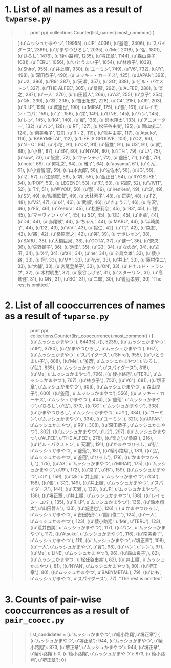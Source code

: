 # 1. List of all names as a result of `twparse.py`
> > print pp(  collections.Counter(list_names).most_common()  ) 

>[   (u'ムッシュかまやつ', 119955),
    (u'JP', 4036),
    (u'釜萢', 2406),
    (u'スパイダース', 2369),
    (u'かまやつひろし', 2035),
    (u'Me', 2018),
    (u'弘', 1801),
    (u'ひろし', 1476),
    (u'綾小路翔', 1235),
    (u'堺正章', 1144),
    (u'森山良子', 1081),
    (u'TERU', 1056),
    (u'いとうまい子', 1054),
    (u'林京子', 1039),
    (u'Shiro', 955),
    (u'井上順', 930),
    (u'ユーミン', 749),
    (u'V6', 732),
    (u'JY', 498),
    (u'深田恭子', 490),
    (u'ミッキー・カーチス', 425),
    (u'JAPAN', 398),
    (u'U2', 396),
    (u'R9', 387),
    (u'天瀬', 357),
    (u'GO', 338),
    (u'ビル・パクストン', 327),
    (u'THE ALFEE', 305),
    (u'桑原', 292),
    (u'ALFEE', 288),
    (u'楽之', 287),
    (u'一人', 270),
    (u'山田哲人', 266),
    (u'A3', 255),
    (u'京子', 254),
    (u'Q5', 239),
    (u'林', 236),
    (u'吉田拓郎', 228),
    (u'C4', 215),
    (u'J9', 203),
    (u'R.I.P', 198),
    (u'城達也', 190),
    (u'MIRAI', 175),
    (u'張', 161),
    (u'レイモン・コパ', 159),
    (u'了', 156),
    (u'栄', 149),
    (u'LINE', 145),
    (u'ハン', 145),
    (u'レン', 145),
    (u'K4', 140),
    (u'實', 138),
    (u'鈴木翔太', 133),
    (u'アニメーター', 132),
    (u'バン', 128),
    (u'RT', 127),
    (u'松任谷由実', 125),
    (u'園山俊二', 124),
    (u'南美希子', 120),
    (u'R・2', 119),
    (u'荒井由美', 117),
    (u'Atsuko', 116),
    (u'BABYMETAL', 112),
    (u'LIFE IS GROOVE', 103),
    (u'O2', 96),
    (u'N・O', 94),
    (u'小花', 91),
    (u'CK', 91),
    (u'恒雄', 91),
    (u'U3', 91),
    (u'就', 88),
    (u'小倉', 87),
    (u'EN', 80),
    (u'NYAN', 80),
    (u'にも', 79),
    (u'L7', 75),
    (u'sow', 73),
    (u'飯倉', 72),
    (u'キャンティ', 72),
    (u'釜田', 71),
    (u'也', 70),
    (u'note', 69),
    (u'何礼之', 64),
    (u'雅子', 64),
    (u'aoyama', 61),
    (u'くん', 61),
    (u'小倉智昭', 59),
    (u'山本太郎', 58),
    (u'佐佐木', 58),
    (u'JG', 58),
    (u'IZ', 57),
    (u'江頭豊', 56),
    (u'堺', 55),
    (u'金正日', 54),
    (u'RYOSUKE', 54),
    (u'POP', 53),
    (u'LEGEND', 53),
    (u'忠', 53),
    (u'拓郎', 52),
    (u'VIVIT', 52),
    (u'T4', 51),
    (u'@YOU', 50),
    (u'那', 49),
    (u'KenKen', 49),
    (u't3', 49),
    (u'S3', 49),
    (u'映画監督', 49),
    (u'大林素子', 48),
    (u'正男', 48),
    (u'F2', 48),
    (u'V2', 47),
    (u's4', 46),
    (u'武部', 46),
    (u'きょうこ', 46),
    (u'寺沢', 46),
    (u'F5', 46),
    (u'Zeebra', 45),
    (u'松野莉奈', 45),
    (u'R3', 45),
    (u'様', 45),
    (u'マーヴィン・ゲイ', 45),
    (u'SO', 45),
    (u'OD', 45),
    (u'正章', 44),
    (u'D4', 44),
    (u'赤尾敏', 44),
    (u'ちゃん', 44),
    (u'MARU', 44),
    (u'半崎美子', 44),
    (u'D2', 43),
    (u'ViVi', 43),
    (u'裕仁', 42),
    (u'T2', 42),
    (u'森友', 42),
    (u'將', 42),
    (u'桑原楽之', 42),
    (u'笑', 39),
    (u'ナポレオン', 38),
    (u'SARU', 38),
    (u'大橋巨泉', 38),
    (u'GOTA', 37),
    (u'健一', 36),
    (u'奈央', 36),
    (u'矢野顕子', 36),
    (u'池田', 35),
    (u'G3', 34),
    (u'なのか', 34),
    (u'岩田', 34),
    (u'X4', 34),
    (u'zK', 34),
    (u'he', 34),
    (u'辛島文雄', 33),
    (u'綾小路', 33),
    (u'翔', 33),
    (u'MY', 33),
    (u'Piyo', 33),
    (u'井上', 33),
    (u'藤村俊二', 33),
    (u'大輔', 33),
    (u'宮尾登美子', 33),
    (u'ON', 33),
    (u'ドナルド・トランプ', 32),
    (u'木村明生', 32),
    (u'泉谷しげる', 31),
    (u'スターリン', 31),
    (u'高倉健', 31),
    (u'QN', 31),
    (u'BG', 31),
    (u'二郎', 30),
    (u'饗庭孝男', 30)  "The rest is omitted."
    

# 2. List of all cooccurrences of names as a result of `twparse.py`
> > print pp(  collections.Counter(list_cooccurrence).most_common()  ) 
> [   ((u'ムッシュかまやつ',), 84435),
    ((), 5235),
    ((u'ムッシュかまやつ', u'JP'), 3780),
    ((u'かまやつひろし', u'ムッシュかまやつ'), 967),
    ((u'ムッシュかまやつ', u'スパイダース', u'Shiro'), 955),
    ((u'いとうまい子',), 888),
    ((u'Me', u'釜萢', u'ムッシュかまやつ', u'ひろし', u'弘'), 835),
    ((u'ムッシュかまやつ', u'スパイダース'), 818),
    ((u'Me', u'ムッシュかまやつ'), 796),
    ((u'綾小路翔', u'TERU', u'ムッシュかまやつ'), 767),
    ((u'林京子',), 752),
    ((u'V6',), 681),
    ((u'堺正章', u'ムッシュかまやつ'), 606),
    ((u'ムッシュかまやつ', u'森山良子'), 600),
    ((u'釜萢', u'ムッシュかまやつ'), 556),
    ((u'ミッキー・カーチス', u'ムッシュかまやつ'), 404),
    ((u'釜萢', u'ムッシュかまやつ', u'ひろし', u'弘'), 370),
    ((u'GO', u'ムッシュかまやつ'), 338),
    ((u'かまやつひろし', u'ムッシュかまやつ', u'JY'), 334),
    ((u'ユーミン', u'ムッシュかまやつ'), 334),
    ((u'ユーミン',), 321),
    ((u'JAPAN', u'ムッシュかまやつ', u'R9'), 308),
    ((u'深田恭子', u'ムッシュかまやつ'), 302),
    ((u'ムッシュかまやつ', u'U2'), 297),
    ((u'ムッシュかまやつ', u'ALFEE', u'THE ALFEE'), 278),
    ((u'楽之', u'桑原'), 216),
    ((u'ビル・パクストン', u'天瀬'), 191),
    ((u'かまやつひろし', u'弘', u'ムッシュかまやつ', u'釜萢'), 181),
    ((u'綾小路翔',), 181),
    ((u'弘', u'ムッシュかまやつ', u'釜萢', u'ひろし'), 179),
    ((u'かまやつひろし',), 175),
    ((u'A3', u'ムッシュかまやつ', u'MIRAI'), 175),
    ((u'ムッシュかまやつ', u'J9'), 172),
    ((u'京子', u'林'), 159),
    ((u'ムッシュかまやつ', u'JY'), 159),
    ((u'Q5', u'井上順', u'ムッシュかまやつ', u'C4'), 158),
    ((u'張', u'栄'), 149),
    ((u'井上順', u'ムッシュかまやつ', u'スパイダース'), 144),
    ((u'天瀬',), 139),
    ((u'JP', u'ムッシュかまやつ'), 138),
    ((u'堺正章', u'井上順', u'ムッシュかまやつ'), 138),
    ((u'レイモン・コパ',), 135),
    ((u'R.I.P', u'ムッシュかまやつ'), 135),
    ((u'鈴木翔太', u'山田哲人'), 133),
    ((u'城達也',), 126),
    (   (   u'かまやつひろし',
            u'ムッシュかまやつ',
            u'吉田拓郎',
            u'園山俊二'),
        124),
    ((u'一人', u'ムッシュかまやつ'), 123),
    ((u'綾小路翔', u'Me', u'TERU'), 123),
    ((u'荒井由美', u'ムッシュかまやつ'), 117),
    ((u'バン', u'ムッシュかまやつ'), 117),
    ((u'Atsuko', u'ムッシュかまやつ'), 116),
    ((u'南美希子', u'ムッシュかまやつ'), 111),
    ((u'ムッシュかまやつ', u'堺正章'), 108),
    ((u'一人', u'ムッシュかまやつ', u'實'), 98),
    ((u'ハン', u'レン'), 97),
    ((u'Me', u'LINE', u'ムッシュかまやつ'), 96),
    ((u'森山良子',), 82),
    ((u'ムッシュかまやつ', u'松任谷由実'), 82),
    ((u'井上順', u'ムッシュかまやつ'), 81),
    ((u'NYAN', u'ムッシュかまやつ'), 80),
    ((u'堺正章',), 80),
    ((u'ムッシュかまやつ', u'BABYMETAL'), 79),
    ((u'にも', u'ムッシュかまやつ', u'スパイダース'), 77), "The rest is omitted"
    
    
    
# 3. Counts of pair-wise cooccurrences as a result of `pair_coocc.py`
> > list_candidates = [u'ムッシュかまやつ', u'綾小路翔',u'堺正章']
> {   (u'ムッシュかまやつ', u'堺正章'): 944,
    (u'ムッシュかまやつ', u'綾小路翔'): 873,
    (u'堺正章', u'ムッシュかまやつ'): 944,
    (u'堺正章', u'綾小路翔'): 0,
    (u'綾小路翔', u'ムッシュかまやつ'): 873,
    (u'綾小路翔', u'堺正章'): 0}

